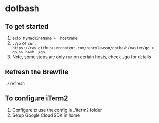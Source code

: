 # dotbash

## To get started
1. `echo MyMachineName > .hostname`
1. `./go` or `curl https://raw.githubusercontent.com/henrylawson/dotbash/master/go > go && bash ./go`
1. Note, some steps are only run on certain hosts, check ./go for details

## Refresh the Brewfile
`./refresh`

## To configure iTerm2
1. Configure to use the config in ./iterm2 folder
1. Setup Google Cloud SDK in home
